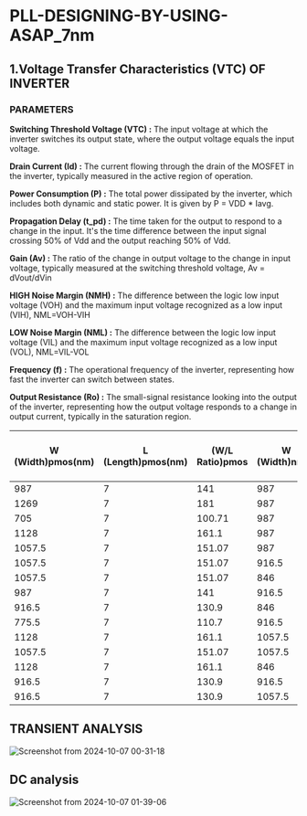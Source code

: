 # PLL-DESIGNING-BY-USING-ASAP_7nm



## 1.Voltage Transfer Characteristics (VTC) OF INVERTER
### PARAMETERS 
**Switching Threshold Voltage (VTC) :** The input voltage at which the inverter switches its output state, where the output voltage equals the input voltage.

**Drain Current (Id) :** The current flowing through the drain of the MOSFET in the inverter, typically measured in the active region of operation.

**Power Consumption (P) :** The total power dissipated by the inverter, which includes both dynamic and static power. It is given by P = VDD * Iavg.

**Propagation Delay (t_pd) :** The time taken for the output to respond to a change in the input. It's the time difference between the input signal crossing 50% of Vdd and the output reaching 50% of Vdd.

**Gain (Av) :** The ratio of the change in output voltage to the change in input voltage, typically measured at the switching threshold voltage, Av = dVout/dVin 

**HIGH Noise Margin (NMH) :** The difference between the logic low input voltage (VOH) and the maximum input voltage recognized as a low input (VIH), NML=VOH-VIH

**LOW Noise Margin (NML) :** The difference between the logic low input voltage (VIL) and the maximum input voltage recognized as a low input (VOL), NML=VIL-VOL

**Frequency (f) :** The operational frequency of the inverter, representing how fast the inverter can switch between states.

**Output Resistance (Ro) :** The small-signal resistance looking into the output of the inverter, representing how the output voltage responds to a change in output current, typically in the saturation region.

| W (Width)pmos(nm) | L (Length)pmos(nm) |  (W/L Ratio)pmos |  W (Width)nmos |L (Length)nmos |(W/L Ratio)nmos| Switching Threshold Voltage (VTC) | Drain Current (Id) (uA) | Power Consumption (P) | Propagation Delay (t_pd) (ps) | Gain (Av) | Output Resistance (Ro) |
|------|------|------------------------------------|-------------------------|-----------------------|-------------------------------|-----------|------------------------|--------------------|--------------|--------------------|-----------|
|987     | 7   |141    | 987                 |  7      | 141                           |         |                     |                     |                    |                            |        |
|1269    | 7   |181    | 987                 |  7      | 141                           |         |                     |                     |                    |                            |        |
|705     |   7 |100.71 | 987                 |   7     | 141                           |         |                     |                     |                    |                            |        |
|1128    |   7 |161.1  | 987                 |   7     | 141                           |         |                     |                     |                    |                            |        |
|1057.5  |  7  |151.07 | 987                 |   7     | 141                           |         |                     |                     |                    |                            |        |
|1057.5  | 7   |151.07 | 916.5               |   7     | 130.9                         |        |                     |                     |                   |                              |        |           
|1057.5  | 7   |151.07 | 846                 |   7     | 120.8                         |        |                     |                     |                   |                              |        |      
| 987    | 7   |141    | 916.5               |   7     | 130.9                         |        |                     |                     |                   |                              |        |      
|916.5   | 7   |130.9  | 846                 |   7     |                          |        |                     |                     |                   |                              |        |      
|775.5   | 7   |110.7  | 916.5               |   7     |                          |        |                     |                     |                   |                              |        |      
|1128    | 7   |161.1  | 1057.5              |   7     |                          |        |                     |                     |                   |                              |        |      
|1057.5  | 7   |151.07 | 1057.5              |   7     |                          |        |                     |                     |                   |                              |        |      
|1128    | 7   |161.1  | 846                 |   7     |                          |        |                     |                     |                   |                              |        |      
|916.5   | 7   |130.9  | 916.5               |   7     |                          |        |                     |                     |                   |                              |        |     
|916.5   | 7   |130.9  | 1057.5              |   7     |                          |        |                     |                     |                   |                              |        |      









## TRANSIENT ANALYSIS

![Screenshot from 2024-10-07 00-31-18](https://github.com/user-attachments/assets/0b782a1b-c7d7-4cf1-9e76-a67e3a6a9bb8)

## DC analysis

![Screenshot from 2024-10-07 01-39-06](https://github.com/user-attachments/assets/dce59d35-70f5-4e0e-977d-0bf9a0835ae2)
